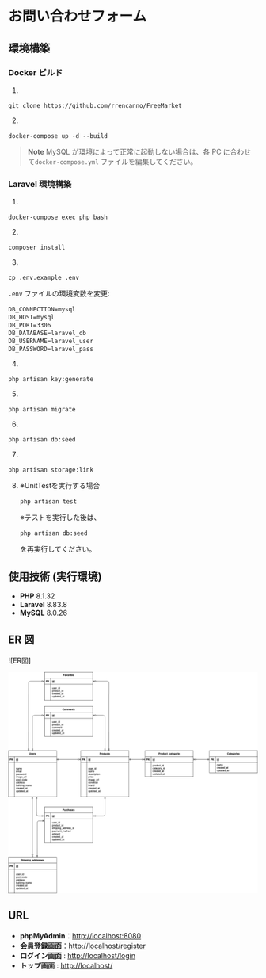 # お問い合わせフォーム

## 環境構築

### Docker ビルド

1. 
```
git clone https://github.com/rrencanno/FreeMarket
```
2. 
```
docker-compose up -d --build
```

> **Note**
> MySQL が環境によって正常に起動しない場合は、各 PC に合わせて`docker-compose.yml` ファイルを編集してください。

### Laravel 環境構築

1. 
```
docker-compose exec php bash
```
2. 
```
composer install
```
3. 
```
cp .env.example .env
```

`.env` ファイルの環境変数を変更:

```
DB_CONNECTION=mysql
DB_HOST=mysql
DB_PORT=3306
DB_DATABASE=laravel_db
DB_USERNAME=laravel_user
DB_PASSWORD=laravel_pass
```

4. 
```
php artisan key:generate
```
5. 
```
php artisan migrate
```
6. 
```
php artisan db:seed
```
7. 
```
php artisan storage:link
```
8. ※UnitTestを実行する場合
    ```
    php artisan test
    ```

    ※テストを実行した後は、
    ```
    php artisan db:seed
    ```

    を再実行してください。

## 使用技術 (実行環境)

- **PHP** 8.1.32
- **Laravel** 8.83.8
- **MySQL** 8.0.26

## ER 図
![ER図]

![FreeMarket](FreeMarket.png)

## URL

- **phpMyAdmin**：[http://localhost:8080](http://localhost:8080)
- **会員登録画面**：[http://localhost/register](http://localhost/register)
- **ログイン画面** : [http://localhost/login](http://localhost/login)
- **トップ画面** : [http://localhost/](http://localhost/)
